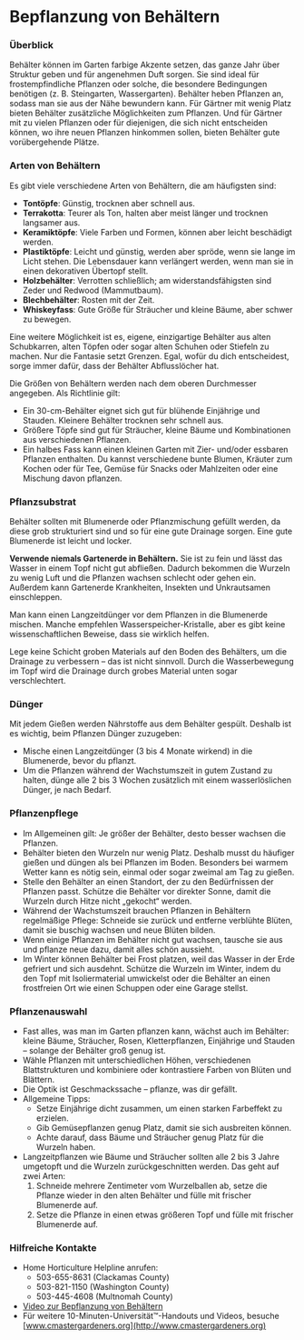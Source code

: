# Bepflanzung von Behältern

### Überblick

Behälter können im Garten farbige Akzente setzen, das ganze Jahr über Struktur geben und für angenehmen Duft sorgen. Sie sind ideal für frostempfindliche Pflanzen oder solche, die besondere Bedingungen benötigen (z. B. Steingarten, Wassergarten). Behälter heben Pflanzen an, sodass man sie aus der Nähe bewundern kann. Für Gärtner mit wenig Platz bieten Behälter zusätzliche Möglichkeiten zum Pflanzen. Und für Gärtner mit zu vielen Pflanzen oder für diejenigen, die sich nicht entscheiden können, wo ihre neuen Pflanzen hinkommen sollen, bieten Behälter gute vorübergehende Plätze.

### Arten von Behältern

Es gibt viele verschiedene Arten von Behältern, die am häufigsten sind:

- **Tontöpfe**: Günstig, trocknen aber schnell aus.
- **Terrakotta**: Teurer als Ton, halten aber meist länger und trocknen langsamer aus.
- **Keramiktöpfe**: Viele Farben und Formen, können aber leicht beschädigt werden.
- **Plastiktöpfe**: Leicht und günstig, werden aber spröde, wenn sie lange im Licht stehen. Die Lebensdauer kann verlängert werden, wenn man sie in einen dekorativen Übertopf stellt.
- **Holzbehälter**: Verrotten schließlich; am widerstandsfähigsten sind Zeder und Redwood (Mammutbaum).
- **Blechbehälter**: Rosten mit der Zeit.
- **Whiskeyfass**: Gute Größe für Sträucher und kleine Bäume, aber schwer zu bewegen.

Eine weitere Möglichkeit ist es, eigene, einzigartige Behälter aus alten Schubkarren, alten Töpfen oder sogar alten Schuhen oder Stiefeln zu machen. Nur die Fantasie setzt Grenzen. Egal, wofür du dich entscheidest, sorge immer dafür, dass der Behälter Abflusslöcher hat.

Die Größen von Behältern werden nach dem oberen Durchmesser angegeben. Als Richtlinie gilt:

- Ein 30-cm-Behälter eignet sich gut für blühende Einjährige und Stauden. Kleinere Behälter trocknen sehr schnell aus.
- Größere Töpfe sind gut für Sträucher, kleine Bäume und Kombinationen aus verschiedenen Pflanzen.
- Ein halbes Fass kann einen kleinen Garten mit Zier- und/oder essbaren Pflanzen enthalten. Du kannst verschiedene bunte Blumen, Kräuter zum Kochen oder für Tee, Gemüse für Snacks oder Mahlzeiten oder eine Mischung davon pflanzen.

### Pflanzsubstrat

Behälter sollten mit Blumenerde oder Pflanzmischung gefüllt werden, da diese grob strukturiert sind und so für eine gute Drainage sorgen. Eine gute Blumenerde ist leicht und locker.

**Verwende niemals Gartenerde in Behältern.** Sie ist zu fein und lässt das Wasser in einem Topf nicht gut abfließen. Dadurch bekommen die Wurzeln zu wenig Luft und die Pflanzen wachsen schlecht oder gehen ein. Außerdem kann Gartenerde Krankheiten, Insekten und Unkrautsamen einschleppen.

Man kann einen Langzeitdünger vor dem Pflanzen in die Blumenerde mischen. Manche empfehlen Wasserspeicher-Kristalle, aber es gibt keine wissenschaftlichen Beweise, dass sie wirklich helfen.

Lege keine Schicht groben Materials auf den Boden des Behälters, um die Drainage zu verbessern – das ist nicht sinnvoll. Durch die Wasserbewegung im Topf wird die Drainage durch grobes Material unten sogar verschlechtert.

### Dünger

Mit jedem Gießen werden Nährstoffe aus dem Behälter gespült. Deshalb ist es wichtig, beim Pflanzen Dünger zuzugeben:

- Mische einen Langzeitdünger (3 bis 4 Monate wirkend) in die Blumenerde, bevor du pflanzt.
- Um die Pflanzen während der Wachstumszeit in gutem Zustand zu halten, dünge alle 2 bis 3 Wochen zusätzlich mit einem wasserlöslichen Dünger, je nach Bedarf.

### Pflanzenpflege

- Im Allgemeinen gilt: Je größer der Behälter, desto besser wachsen die Pflanzen.
- Behälter bieten den Wurzeln nur wenig Platz. Deshalb musst du häufiger gießen und düngen als bei Pflanzen im Boden. Besonders bei warmem Wetter kann es nötig sein, einmal oder sogar zweimal am Tag zu gießen.
- Stelle den Behälter an einen Standort, der zu den Bedürfnissen der Pflanzen passt. Schütze die Behälter vor direkter Sonne, damit die Wurzeln durch Hitze nicht „gekocht“ werden.
- Während der Wachstumszeit brauchen Pflanzen in Behältern regelmäßige Pflege: Schneide sie zurück und entferne verblühte Blüten, damit sie buschig wachsen und neue Blüten bilden.
- Wenn einige Pflanzen im Behälter nicht gut wachsen, tausche sie aus und pflanze neue dazu, damit alles schön aussieht.
- Im Winter können Behälter bei Frost platzen, weil das Wasser in der Erde gefriert und sich ausdehnt. Schütze die Wurzeln im Winter, indem du den Topf mit Isoliermaterial umwickelst oder die Behälter an einen frostfreien Ort wie einen Schuppen oder eine Garage stellst.

### Pflanzenauswahl

- Fast alles, was man im Garten pflanzen kann, wächst auch im Behälter: kleine Bäume, Sträucher, Rosen, Kletterpflanzen, Einjährige und Stauden – solange der Behälter groß genug ist.
- Wähle Pflanzen mit unterschiedlichen Höhen, verschiedenen Blattstrukturen und kombiniere oder kontrastiere Farben von Blüten und Blättern.
- Die Optik ist Geschmackssache – pflanze, was dir gefällt.
- Allgemeine Tipps:
  - Setze Einjährige dicht zusammen, um einen starken Farbeffekt zu erzielen.
  - Gib Gemüsepflanzen genug Platz, damit sie sich ausbreiten können.
  - Achte darauf, dass Bäume und Sträucher genug Platz für die Wurzeln haben.
- Langzeitpflanzen wie Bäume und Sträucher sollten alle 2 bis 3 Jahre umgetopft und die Wurzeln zurückgeschnitten werden. Das geht auf zwei Arten:
  1. Schneide mehrere Zentimeter vom Wurzelballen ab, setze die Pflanze wieder in den alten Behälter und fülle mit frischer Blumenerde auf.
  2. Setze die Pflanze in einen etwas größeren Topf und fülle mit frischer Blumenerde auf.

### Hilfreiche Kontakte

- Home Horticulture Helpline anrufen:
  - 503-655-8631 (Clackamas County)
  - 503-821-1150 (Washington County)
  - 503-445-4608 (Multnomah County)
- [Video zur Bepflanzung von Behältern](https://www.youtube.com/watch?v=wHnYV-kgJ0c)
- Für weitere 10-Minuten-Universität™-Handouts und Videos, besuche [www.cmastergardeners.org](http://www.cmastergardeners.org)
